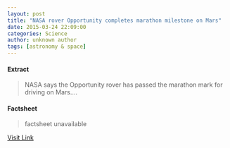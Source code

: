 ```yaml
---
layout: post
title: "NASA rover Opportunity completes marathon milestone on Mars"
date: 2015-03-24 22:09:00
categories: Science
author: unknown author
tags: [astronomy & space]
---
```



#### Extract
>NASA says the Opportunity rover has passed the marathon mark for driving on Mars....

#### Factsheet
>factsheet unavailable

[Visit Link](http://phys.org/news346439334.html)



